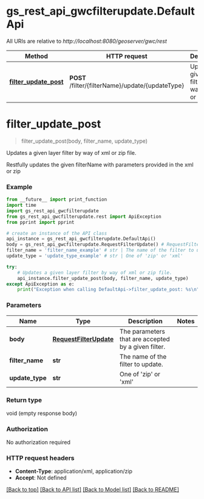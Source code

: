 # gs_rest_api_gwcfilterupdate.DefaultApi

All URIs are relative to *http://localhost:8080/geoserver/gwc/rest*

Method | HTTP request | Description
------------- | ------------- | -------------
[**filter_update_post**](DefaultApi.md#filter_update_post) | **POST** /filter/{filterName}/update/{updateType} | Updates a given layer filter by way of xml or zip file.

# **filter_update_post**
> filter_update_post(body, filter_name, update_type)

Updates a given layer filter by way of xml or zip file.

Restfully updates the given filterName with parameters provided in the xml or zip

### Example
```python
from __future__ import print_function
import time
import gs_rest_api_gwcfilterupdate
from gs_rest_api_gwcfilterupdate.rest import ApiException
from pprint import pprint

# create an instance of the API class
api_instance = gs_rest_api_gwcfilterupdate.DefaultApi()
body = gs_rest_api_gwcfilterupdate.RequestFilterUpdate() # RequestFilterUpdate | The parameters that are accepted by a given filter.
filter_name = 'filter_name_example' # str | The name of the filter to update.
update_type = 'update_type_example' # str | One of 'zip' or 'xml'

try:
    # Updates a given layer filter by way of xml or zip file.
    api_instance.filter_update_post(body, filter_name, update_type)
except ApiException as e:
    print("Exception when calling DefaultApi->filter_update_post: %s\n" % e)
```

### Parameters

Name | Type | Description  | Notes
------------- | ------------- | ------------- | -------------
 **body** | [**RequestFilterUpdate**](RequestFilterUpdate.md)| The parameters that are accepted by a given filter. | 
 **filter_name** | **str**| The name of the filter to update. | 
 **update_type** | **str**| One of &#x27;zip&#x27; or &#x27;xml&#x27; | 

### Return type

void (empty response body)

### Authorization

No authorization required

### HTTP request headers

 - **Content-Type**: application/xml, application/zip
 - **Accept**: Not defined

[[Back to top]](#) [[Back to API list]](../README.md#documentation-for-api-endpoints) [[Back to Model list]](../README.md#documentation-for-models) [[Back to README]](../README.md)

